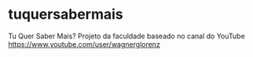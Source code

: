 # tuquersabermais
Tu Quer Saber Mais? Projeto da faculdade baseado no canal do YouTube https://www.youtube.com/user/wagnerglorenz
